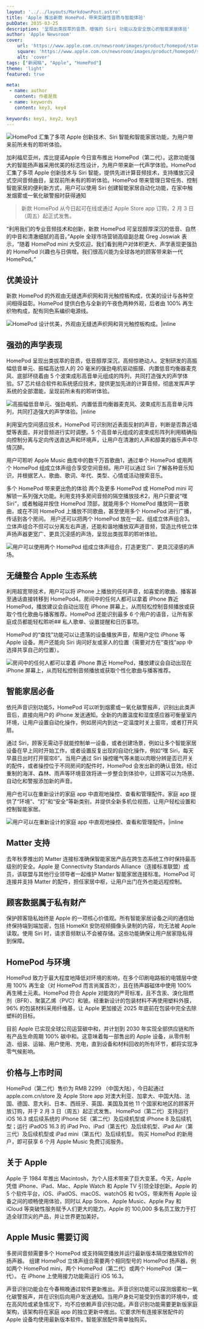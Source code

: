 ```yaml
---
layout: '../../layouts/MarkdownPost.astro'
title: 'Apple 推出新款 HomePod，带来突破性音质与智能体验'
pubDate: 2035-03-25
description: '呈现出类拔萃的音质、增强的 Siri 功能以及安全放心的智能家居体验'
author: 'Apple Newsroom'
cover:
    url: 'https://www.apple.com.cn/newsroom/images/product/homepod/standard/Apple-HomePod-hero-230118_big.jpg.large_2x.jpg'
    square: 'https://www.apple.com.cn/newsroom/images/product/homepod/standard/Apple-HomePod-hero-230118_big.jpg.large_2x.jpg'
    alt: 'cover'
tags: ["新闻稿", "Apple", "HomePod"] 
theme: 'light'
featured: true

meta:
 - name: author
   content: 作者是我
 - name: keywords
   content: key3, key4

keywords: key1, key2, key3
---
```


![HomePod 汇集了多项 Apple 创新技术、Siri 智能和智能家居功能，为用户带来前所未有的聆听体验。](https://www.apple.com.cn/newsroom/images/product/homepod/standard/Apple-HomePod-hero-230118_big.jpg.large_2x.jpg)

加利福尼亚州，库比提诺Apple 今日宣布推出 HomePod（第二代）。这款功能强大的智能扬声器采用优美的标志性设计，为用户带来新一代声学体验。HomePod 汇集了多项 Apple 创新技术与 Siri 智能，提供先进计算音频技术，支持播放沉浸式空间音频曲目，呈现前所未有的聆听体验。HomePod 带来管理日常任务、控制智能家居的便利新方式，用户可以使用 Siri 创建智能家居自动化功能，在家中触发烟雾或一氧化碳警报时获得通知

> 新款 HomePod 从今日起可在线或通过 Apple Store app 订购，2 月 3 日（周五）起正式发售。

“利用我们的专业音频技术和创新，新款 HomePod 可呈现醇厚深沉的低音、自然的中音和清澈细腻的高音。”Apple 全球市场营销高级副总裁 Greg Joswiak 表示，“随着 HomePod mini 大受欢迎，我们看到用户对体积更大、声学表现更强劲的 HomePod 兴趣也与日俱增。我们很高兴能为全球各地的顾客带来新一代 HomePod。”

## 优美设计

新款 HomePod 的外观由无缝透声织网和背光触控板构成，优美的设计与各种空间相得益彰。HomePod 提供白色与全新的午夜色两种外观，后者由 100% 再生织物构成，配有同色系编织电源线。

![HomePod 设计优美，外观由无缝透声织网和背光触控板构成。|inline](https://www.apple.com.cn/newsroom/images/product/homepod/standard/Apple-HomePod-2-up-230118_big.jpg.large_2x.jpg)

## 强劲的声学表现

HomePod 呈现出类拔萃的音质，低音醇厚深沉，高频惊艳动人。定制研发的高振幅低音单元、振幅高达惊人的 20 毫米的强劲电机驱动振膜、内置低音均衡器麦克风、底部环绕着由 5 个波束成形高音单元组成的阵列，共同打造强大的声学体验。S7 芯片结合软件和系统感应技术，提供更加先进的计算音频，彻底发挥声学系统的全部潜能，呈现前所未有的聆听体验。

![高振幅低音单元、强劲电机、内置低音均衡器麦克风、波束成形五高音单元阵列，共同打造强大的声学体验。|inline](https://www.apple.com.cn/newsroom/images/product/homepod/lifestyle/Apple-HomePod-internals-230118_inline.jpg.large_2x.jpg)

利用室内空间感应技术，HomePod 可识别附近表面反射的声音，判断是否靠近墙壁等表面，并对音频进行实时调整。5 个高音单元组成的波束成形阵列利用精确指向控制分离与定向传送直达声和环境声，让用户在清澈的人声和醇美的器乐声中尽情沉醉。

用户可聆听 Apple Music 曲库中的数千万首歌曲1，通过单个 HomePod 或用两个 HomePod 组成立体声组合享受空间音频。用户可以通过 Siri 了解各种音乐知识，并根据艺人、歌曲、歌词、年代、类型、心情或活动搜索音乐。

多个 HomePod 带来更出色的体验 两个及更多 HomePod 或 HomePod mini 可解锁一系列强大功能。利用支持多房间音频的隔空播放技术2，用户只要说“嘿 Siri”，或者触碰并按住 HomePod 顶部，就能用多个 HomePod 播放同一首歌曲，或在不同 HomePod 上播放不同歌曲，甚至使用多个 HomePod 进行广播，传话到各个房间。
用户还可以把两个 HomePod 放在一起，组成立体声组合3。立体声组合不但可以分离左右声道，还能和谐地播放双声道音频，营造比传统立体声扬声器更宽广、更具沉浸感的声场，呈现出类拔萃的聆听体验。

![用户可以使用两个 HomePod 组成立体声组合，打造更宽广、更具沉浸感的声场。](https://www.apple.com.cn/newsroom/images/product/homepod/standard/Apple-HomePod-stereo-pair-230118_big.jpg.large_2x.jpg)

## 无缝整合 Apple 生态系统

利用超宽带技术，用户可以将 iPhone 上播放的任何声音，如喜爱的歌曲、播客甚至通话直接转移到 HomePod4。房间中的任何人都可以拿着 iPhone 靠近 HomePod，播放建议会自动出现在 iPhone 屏幕上，从而轻松控制音频播放或获取个性化歌曲与播客推荐。HomePod 还能识别最多 6 个用户的语音，让所有家庭成员都能轻松聆听## 私人歌单、设置提醒和日历事项。

HomePod 的“查找”功能可以让遗落的设备播放声音，帮用户定位 iPhone 等 Apple 设备。用户还能向 Siri 询问好友或家人的位置（需要对方在“查找”app 中选择共享自己的位置）。

![房间中的任何人都可以拿着 iPhone 靠近 HomePod，播放建议会自动出现在 iPhone 屏幕上，从而轻松控制音频播放或获取个性化歌曲与播客推荐。](https://www.apple.com.cn/newsroom/images/product/homepod/standard/Apple-HomePod-ecosystem-230118_big.jpg.large_2x.jpg)

## 智能家居必备 

依托声音识别功能5，HomePod 可以听到烟雾或一氧化碳警报声，识别出此类声音后，直接向用户的 iPhone 发送通知。全新的内置温度和湿度感应器可衡量室内环境，让用户设置自动化操作，例如房间内到达一定温度时关上窗帘，或者打开风扇。

通过 Siri，顾客无需动手就能控制单一设备，或者创建场景，例如让多个智能家居设备在早上同时开始工作，或者设置反复出现的自动化操作，例如“嘿 Siri，每天早晨日出时打开窗帘6”。当用户通过 Siri 操控暖气等未能以肉眼分辨是否已开关的配件，或者操控位于不同房间的配件时，HomePod 会发出新的确认音效。经过重制的海洋、森林、雨声等环境音效将进一步整合到体验中，让顾客可以为场景、自动化和警报添加新的声音。

用户也可以在重新设计的家庭 app 中直观地操控、查看和管理配件。家庭 app 提供了“环境”、“灯”和“安全”等新类别，并提供全新多机位视图，让用户轻松设置和控制智能家居。

![用户可以在重新设计的家庭 app 中直观地操控、查看和管理配件。|inline](https://www.apple.com.cn/newsroom/images/product/homepod/standard/Apple-HomePod-smart-home-230118_big.jpg.large_2x.jpg)

## Matter 支持

去年秋季推出的 Matter 连接标准确保智能家居产品在跨生态系统工作时保持最高级别的安全。Apple 是 Connectivity Standards Alliance（连接标准联盟）成员，该联盟与其他行业领导者一起维护 Matter 智能家居连接标准。HomePod 可连接并支持 Matter 的配件，担任家居中枢，让用户出门在外也能远程控制。

## 顾客数据属于私有财产

保护顾客隐私始终是 Apple 的一项核心价值观。所有智能家居设备之间的通信始终保持端到端加密，包括 HomeKit 安防视频摄像头录制的内容，均无法被 Apple 读取。使用 Siri 时，请求音频默认不会被存储。这些功能确保让用户居家隐私得到保障。

## HomePod 与环境

HomePod 致力于最大程度地降低对环境的影响，在多个印刷电路板的电镀层中使用 100% 再生金（对 HomePod 而言尚属首次），且在扬声器磁体中使用 100% 再生稀土元素。HomePod 符合 Apple 对能效的严苛标准，且不含汞、溴化阻燃剂（BFR）、聚氯乙烯（PVC）和铍。经重新设计的包装材料不再使用塑料外膜，96% 的包装材料采用纤维基，让 Apple 更加接近 2025 年底前在包装中完全去除塑料的目标。

目前 Apple 已实现全球公司运营碳中和，并计划到 2030 年实现全部供应链和所有产品生命周期 100% 碳中和。这意味着每一部售出的 Apple 设备，从零件制造、组装、运输、用户使用、充电，直到设备和材料回收的所有环节，都将实现净零气候影响。

## 价格与上市时间

HomePod（第二代）售价为 RMB 2299 （中国大陆），今日起通过 apple.com.cn/store 及 Apple Store app 对澳大利亚、加拿大、中国大陆、法国、德国、意大利、日本、西班牙、英国、美国及其他 11 个国家和地区的顾客开放订购，并于 2 月 3 日（周五）起正式发售。
HomePod（第二代）支持运行 iOS 16.3 或后续系统的 iPhone SE（第二代）及后续机型或 iPhone 8 及后续机型；运行 iPadOS 16.3 的 iPad Pro、iPad（第五代）及后续机型、iPad Air（第三代）及后续机型或 iPad mini（第五代）及后续机型。
购买 HomePod 的新用户，即可获享 6 个月 Apple Music 免费订阅服务。

## 关于 Apple

Apple 于 1984 年推出 Macintosh，为个人技术带来了巨大变革。今天，Apple 凭借 iPhone、iPad、Mac、Apple Watch 和 Apple TV 引领全球创新。Apple 的 5 个软件平台，iOS、iPadOS、macOS、watchOS 和 tvOS，带来所有 Apple 设备之间的顺畅使用体验，同时以 App Store、Apple Music、Apple Pay 和 iCloud 等突破性服务赋予人们更大的能力。Apple 的 100,000 多名员工致力于打造全球顶尖的产品，并让世界更加美好。

## Apple Music 需要订阅

多房间音频需要多个 HomePod 或支持隔空播放并运行最新版本隔空播放软件的扬声器。
组建 HomePod 立体声组合需要两个相同型号的 HomePod 扬声器，例如两个 HomePod mini，两个 HomePod（第二代）或两个 HomePod（第一代）。
在 iPhone 上使用接力功能需运行 iOS 16.3。

声音识别功能会在今春稍晚通过软件更新推出。声音识别功能可以探测烟雾和一氧化碳警报声，并在识别后向用户发送通知。当用户身处可能受到伤害的环境中，或在高风险或紧急情况下，均不应依赖声音识别功能。声音识别功能需要更新版家庭架构，该架构将在家庭 app 的独立更新中推出。它要求所有连接家居配件的 Apple 设备均使用最新版本软件。智能家居配件需单独购买。
